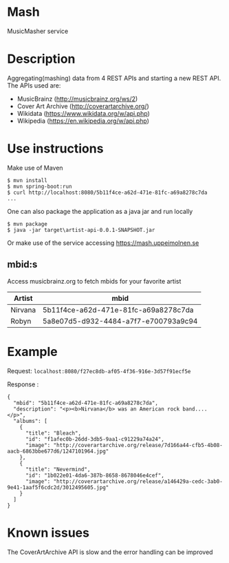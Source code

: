 # Mash
MusicMasher service 

# Description
Aggregating(mashing) data from 4 REST APIs and starting a new REST API. The APIs used are:
- MusicBrainz (http://musicbrainz.org/ws/2)
- Cover Art Archive (http://coverartarchive.org/)
- Wikidata (https://www.wikidata.org/w/api.php)
- Wikipedia (https://en.wikipedia.org/w/api.php)

# Use instructions
Make use of Maven
```
$ mvn install
$ mvn spring-boot:run
$ curl http://localhost:8080/5b11f4ce-a62d-471e-81fc-a69a8278c7da
...
```
One can also package the application as a java jar and run locally
```
$ mvn package
$ java -jar target\artist-api-0.0.1-SNAPSHOT.jar

``` 
Or make use of the service accessing https://mash.uppeimolnen.se

## mbid:s
Access musicbrainz.org to fetch mbids for your favorite artist

| Artist            | mbid                                  |
|-------------------|---------------------------------------|
| Nirvana           | 5b11f4ce-a62d-471e-81fc-a69a8278c7da  |
| Robyn             | 5a8e07d5-d932-4484-a7f7-e700793a9c94  |

# Example

Request:
`localhost:8080/f27ec8db-af05-4f36-916e-3d57f91ecf5e`

Response : 
```
{
  "mbid": "5b11f4ce-a62d-471e-81fc-a69a8278c7da",
  "description": "<p><b>Nirvana</b> was an American rock band....</p>",
  "albums": [
    {
      "title": "Bleach",
      "id": "f1afec0b-26dd-3db5-9aa1-c91229a74a24",
      "image": "http://coverartarchive.org/release/7d166a44-cfb5-4b08-aacb-6863bbe677d6/1247101964.jpg"
    },
    {
      "title": "Nevermind",
      "id": "1b022e01-4da6-387b-8658-8678046e4cef",
      "image": "http://coverartarchive.org/release/a146429a-cedc-3ab0-9e41-1aaf5f6cdc2d/3012495605.jpg"
    }
  ]
}
```

# Known issues
The CoverArtArchive API is slow and the error handling can be improved

